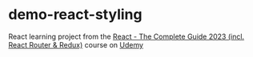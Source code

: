 # demo-react-styling
React learning project from the  [React - The Complete Guide 2023 (incl. React Router & Redux)](https://www.udemy.com/course/react-the-complete-guide-incl-redux/) course on [Udemy](https://www.udemy.com/)
